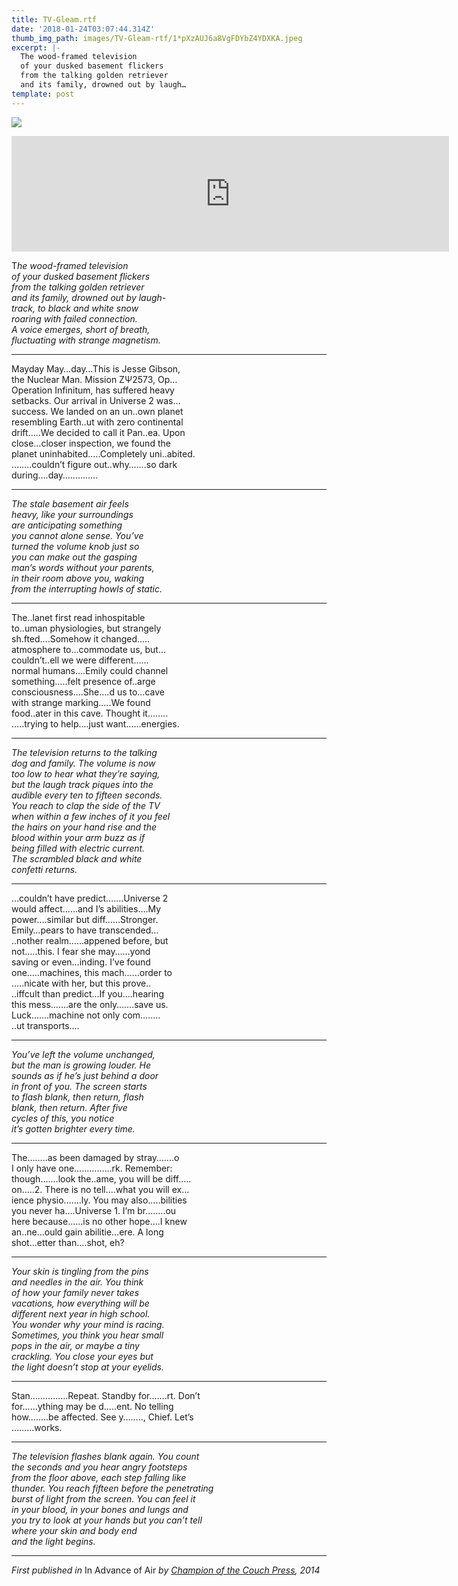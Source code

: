 ```yaml
---
title: TV-Gleam.rtf
date: '2018-01-24T03:07:44.314Z'
thumb_img_path: images/TV-Gleam-rtf/1*pXzAUJ6a8VgFDYbZ4YDXKA.jpeg
excerpt: |-
  The wood-framed television 
  of your dusked basement flickers 
  from the talking golden retriever 
  and its family, drowned out by laugh…
template: post
---
```

![](/images/TV-Gleam-rtf/1*pXzAUJ6a8VgFDYbZ4YDXKA.jpeg)

<iframe src="https://play.ht/embed/?article_url=https://medium.com/_p/tv-gleam-rtf-c6d6285543d2" width="700" height="185" frameborder="0" scrolling="no"></iframe>

T*he wood-framed television*   
*of your dusked basement flickers*   
*from the talking golden retriever*   
*and its family, drowned out by laugh-*   
*track, to black and white snow*   
*roaring with failed connection.*   
*A voice emerges, short of breath,*   
*fluctuating with strange magnetism.*

* * *

Mayday May…day…This is Jesse Gibson,   
the Nuclear Man. Mission ZΨ2573, Op…   
Operation Infinitum, has suffered heavy   
setbacks. Our arrival in Universe 2 was…   
success. We landed on an un..own planet   
resembling Earth..ut with zero continental   
drift…..We decided to call it Pan..ea. Upon   
close…closer inspection, we found the   
planet uninhabited…..Completely uni..abited.   
……..couldn’t figure out..why…….so dark   
during….day…………..

* * *

*The stale basement air feels*   
*heavy, like your surroundings*   
*are anticipating something*   
*you cannot alone sense. You’ve*   
*turned the volume knob just so*   
*you can make out the gasping*   
*man’s words without your parents,*   
*in their room above you, waking*   
*from the interrupting howls of static.*

* * *

The..lanet first read inhospitable   
to..uman physiologies, but strangely   
sh.fted….Somehow it changed…..   
atmosphere to…commodate us, but…   
couldn’t..ell we were different……   
normal humans….Emily could channel   
something…..felt presence of..arge   
consciousness….She….d us to…cave   
with strange marking…..We found   
food..ater in this cave. Thought it……..   
…..trying to help….just want……energies.

* * *

*The television returns to the talking*   
*dog and family. The volume is now*   
*too low to hear what they’re saying,*   
*but the laugh track piques into the*   
*audible every ten to fifteen seconds.*   
*You reach to clap the side of the TV*   
*when within a few inches of it you feel*   
*the hairs on your hand rise and the*   
*blood within your arm buzz as if*   
*being filled with electric current.*   
*The scrambled black and white*   
*confetti returns.*

* * *

…couldn’t have predict…….Universe 2   
would affect……and I’s abilities….My   
power….similar but diff……Stronger.   
Emily…pears to have transcended…   
..nother realm……appened before, but   
not…..this. I fear she may……yond   
saving or even…inding. I’ve found   
one…..machines, this mach……order to   
…..nicate with her, but this prove..   
..iffcult than predict…If you….hearing   
this mess…….are the only…….save us.   
Luck…….machine not only com……..   
..ut transports….

* * *

*You’ve left the volume unchanged,*   
*but the man is growing louder. He*   
*sounds as if he’s just behind a door*   
*in front of you. The screen starts*   
*to flash blank, then return, flash*   
*blank, then return. After five*   
*cycles of this, you notice*   
*it’s gotten brighter every time.*

* * *

The……..as been damaged by stray…….o   
I only have one……………rk. Remember:   
though…….look the..ame, you will be diff…..   
on…..2. There is no tell….what you will ex…   
ience physio…….ly. You may also…..bilities   
you never ha….Universe 1. I’m br……..ou   
here because……is no other hope….I knew   
an..ne…ould gain abilitie…ere. A long   
shot…etter than….shot, eh?

* * *

*Your skin is tingling from the pins*   
*and needles in the air. You think*   
*of how your family never takes*   
*vacations, how everything will be*   
*different next year in high school.*   
*You wonder why your mind is racing.*   
*Sometimes, you think you hear small*   
*pops in the air, or maybe a tiny*   
*crackling. You close your eyes but*   
*the light doesn’t stop at your eyelids.*

* * *

Stan……………Repeat. Standby for…….rt. Don’t   
for……ything may be d…..ent. No telling   
how……..be affected. See y…….., Chief. Let’s   
………works.

* * *

*The television flashes blank* *again. You count*  
*the seconds* *and you hear angry footsteps*   
*from the floor above, each step* *falling like*  
*thunder. You reach fifteen before the penetrating*  
*burst* *of light from the screen. You can* *feel it*  
*in your blood, in your bones* *and lungs and*  
*you try to look at* *your hands but you can’t tell*   
*where your skin and body end*   
*and the light begins.*

* * *

*First published in* In Advance of Air *by* [*Champion of the Couch Press*](http://yrfriendliz.tumblr.com/championofthecouch)*, 2014*
